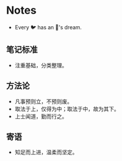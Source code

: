 # Notes

- Every 🐦 has an 🦅's dream.

## 笔记标准

- 注重基础，分类整理。

## 方法论

- 凡事预则立，不预则废。
- 取法于上，仅得为中；取法于中，故为其下。
- 上士闻道，勤而行之。

## 寄语

- 知足而上进，温柔而坚定。

